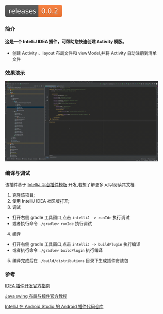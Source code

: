 <p>
    <a href="https://github.com/abbenyyyyyy/Quick-Create-Android-Template/releases" target="_blank"><img src="readme_resources/releases-0.0.2-blue.svg" alt="version" /></a>
</p>

### 简介
<!-- Plugin description -->
#### 这是一个 IntelliJ IDEA 插件，可帮助您快速创建 Activity 模版。

- 创建 Activity 、layout 布局文件和 viewModel,并将 Activity 自动注册到清单文件

<!-- Plugin description end -->

### 效果演示

![Screencast](./readme_resources/Quick-Create-Android-Template.gif)

### 编译与调试

该插件基于 [IntelliJ 平台插件模板](https://github.com/JetBrains/intellij-platform-plugin-template) 开发,若想了解更多,可以阅读其文档.

1. 克隆该项目;
2. 使用 IntelliJ IDEA 社区版打开;
3. 调试
  - 打开右侧 gradle 工具窗口,点击 `intelliJ -> runIde` 执行调试
  - 或者执行命令 `./gradlew runIde` 执行调试
4. 编译
  - 打开右侧 gradle 工具窗口,点击 `intelliJ -> buildPlugin` 执行编译
  - 或者执行命令 `./gradlew buildPlugin` 执行编译
5. 编译完成后在 `./build/distributions` 目录下生成插件安装包

### 参考

[IDEA 插件开发官方指南](https://plugins.jetbrains.com/docs/intellij/welcome.html)

[Java swing 布局与控件官方教程](https://docs.oracle.com/javase/tutorial/uiswing/layout/index.html)

[IntelliJ 在 Android Studio 的 Android 插件代码仓库](https://github.com/JetBrains/android)
